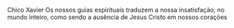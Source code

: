 Chico Xavier
Os nossos guias espirituais traduzem a nossa insatisfação, no mundo inteiro, como sendo a ausência de Jesus Cristo em nossos corações
